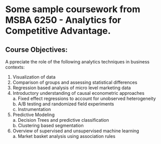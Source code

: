 # Some sample coursework from MSBA 6250 - Analytics for Competitive Advantage.

## Course Objectives:

A ppreciate the role of the following analytics techniques in business contexts:
1. Visualization of data
2. Comparison of groups and assessing statistical differences
3. Regression based analysis of micro level marketing data
4. Introductory understanding of causal econometric approaches<br/>
  a. Fixed effect regressions to account for unobserved heterogeneity<br/>
  b. A/B testing and randomized field experiments<br/>
  c. Instrumentation<br/>
5. Predictive Modeling<br/>
  a. Decision Trees and predictive classification<br/>
  b. Clustering based segmentation<br/>
6. Overview of supervised and unsupervised machine learning<br/>
  a. Market basket analysis using association rules
